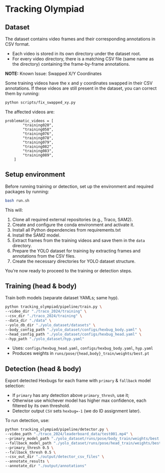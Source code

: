 # Tracking Olympiad

## Dataset

The dataset contains video frames and their corresponding annotations in CSV format.

- Each video is stored in its own directory under the dataset root.
- For every video directory, there is a matching CSV file (same name as the directory) containing the frame-by-frame annotations.

**NOTE:** Known Issue: Swapped X/Y Coordinates

Some training videos have the x and y coordinates swapped in their CSV annotations.
If these videos are still present in the dataset, you can correct them by running:

```bash
python scripts/fix_swapped_xy.py
```

The affected videos are:

```text
problematic_videos = [
        "training020",
        "training058",
        "training076",
        "training078",
        "training079",
        "training082",
        "training083",
        "training089",
    ]
```

## Setup environment

Before running training or detection, set up the environment and required packages by running:

```bash
bash run.sh
```

This will:

1. Clone all required external repositories (e.g., Traco, SAM2).
2. Create and configure the conda environment and activate it.
3. Install all Python dependencies from requirements.txt
4. Install the SAM2 model.
5. Extract frames from the training videos and save them in the `data` directory.
6. Prepare the YOLO dataset for training by extracting frames and annotations from the CSV files.
7. Create the necessary directories for YOLO dataset structure.

You’re now ready to proceed to the training or detection steps.

## Training (head & body)

Train both models (separate dataset YAMLs; same hyp).

```bash
python tracking_olympiad/pipeline/train.py \
--video_dir "./traco_2024/training" \
--csv_dir "./traco_2024/training" \
--data_dir "./data" \
--yolo_db_dir "./yolo_dataset/datasets" \
--body_config_path "./yolo_dataset/configs/hexbug_body.yaml" \
--head_config_path "./yolo_dataset/configs/hexbug_head.yaml" \
--hyp_path "./yolo_dataset/hyp.yaml"
```

- Uses: `configs/hexbug_head.yaml`, `configs/hexbug_body.yaml`, `hyp.yaml`
- Produces weights in `runs/pose/{head,body}_train/weights/best.pt`

## Detection (head & body)

Export detected Hexbugs for each frame with `primary` & `fallback` model selection:

- If `primary` has any detection above `primary_thresh`, use it;
- Otherwise use whichever model has higher max confidence, each filtered by its own threshold.
- Detector output `CSV` sets `hexbug=-1` (we do ID assignment later).

To run detection, use:

```bash
python tracking_olympiad/pipeline/detector.py \
--video_path "./traco_2024/leaderboard_data/test001.mp4" \
--primary_model_path "./yolo_dataset/runs/pose/body_train/weights/best.pt" \
--fallback_model_path "./yolo_dataset/runs/pose/head_train/weights/best.pt" \
--primary_thresh 0.5 \
--fallback_thresh 0.5 \
--csv_out_dir "./output/detector_csv_files" \
--annotate_results \
--annotate_dir "./output/annotations"
```